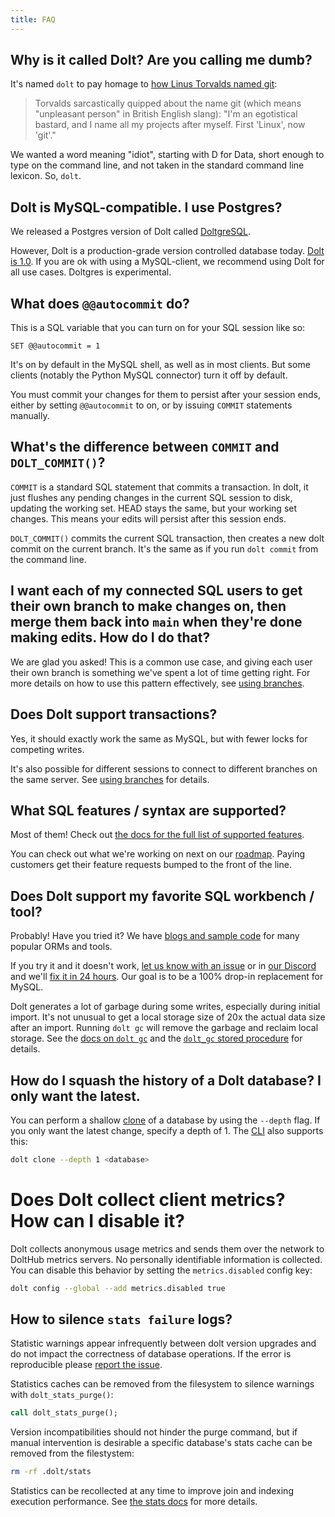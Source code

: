 ```yaml
---
title: FAQ
---
```


## Why is it called Dolt? Are you calling me dumb?

It's named `dolt` to pay homage to [how Linus Torvalds named
git](https://en.wikipedia.org/wiki/Git#Naming):

> Torvalds sarcastically quipped about the name git (which means
> "unpleasant person" in British English slang): "I'm an egotistical
> bastard, and I name all my projects after myself. First 'Linux',
> now 'git'."

We wanted a word meaning "idiot", starting with D for Data,
short enough to type on the command line, and
not taken in the standard command line lexicon. So,
`dolt`.

## Dolt is MySQL-compatible. I use Postgres?

We released a Postgres version of Dolt called [DoltgreSQL](https://github.com/dolthub/doltgresql). 

However, Dolt is a production-grade version controlled database today. 
[Dolt is 1.0](https://www.dolthub.com/blog/2023-05-05-dolt-1-dot-0/). 
If you are ok with using a MySQL-client, we recommend using Dolt for 
all use cases. Doltgres is experimental.

## What does `@@autocommit` do?

This is a SQL variable that you can turn on for your SQL session like so:

`SET @@autocommit = 1`

It's on by default in the MySQL shell, as well as in most clients. But
some clients (notably the Python MySQL connector) turn it off by
default.

You must commit your changes for them to persist after your session
ends, either by setting `@@autocommit` to on, or by issuing `COMMIT`
statements manually.

## What's the difference between `COMMIT` and `DOLT_COMMIT()`?

`COMMIT` is a standard SQL statement that commits a transaction. In
dolt, it just flushes any pending changes in the current SQL session
to disk, updating the working set. HEAD stays the same, but your
working set changes. This means your edits will persist after this
session ends.

`DOLT_COMMIT()` commits the current SQL transaction, then creates a
new dolt commit on the current branch. It's the same as if you run
`dolt commit` from the command line.

## I want each of my connected SQL users to get their own branch to make changes on, then merge them back into `main` when they're done making edits. How do I do that?

We are glad you asked! This is a common use case, and giving each user
their own branch is something we've spent a lot of time getting
right. For more details on how to use this pattern effectively, see
[using branches](../reference/sql/version-control/branches.md).

## Does Dolt support transactions?

Yes, it should exactly work the same as MySQL, but with fewer locks
for competing writes.

It's also possible for different sessions to connect to different
branches on the same server. See [using
branches](../reference/sql/version-control/branches.md) for details.

## What SQL features / syntax are supported?

Most of them! Check out [the docs for the full list of supported
features](../reference/sql/sql-support/supported-statements.md).

You can check out what we're working on next on our
[roadmap](./roadmap.md). Paying customers get their feature requests
bumped to the front of the line.

## Does Dolt support my favorite SQL workbench / tool?

Probably! Have you tried it? We have [blogs and sample code](../guides/dolt-tested-apps.md)
for many popular ORMs and tools.

If you try it and it doesn't work, [let
us know with an issue](https://github.com/dolthub/dolt/issues) or in
[our Discord](https://discord.gg/s8uVgc3) and we'll [fix it in 24 hours](https://www.dolthub.com/blog/2024-05-15-24-hour-bug-fixes/). 
Our goal is to be a 100% drop-in replacement for MySQL.

Dolt generates a lot of garbage during some writes, especially during initial import. It's not
unusual to get a local storage size of 20x the actual data size after an import. Running `dolt gc`
will remove the garbage and reclaim local storage. See the [docs on `dolt
gc`](../reference/cli/cli.md#dolt-gc) and the [`dolt_gc` stored
procedure](../reference/sql/version-control/dolt-sql-procedures.md#dolt_gc) for details.

## How do I squash the history of a Dolt database? I only want the latest.

You can perform a shallow [clone](https://docs.dolthub.com/sql-reference/version-control/dolt-sql-procedures#dolt_clone) of a database by using the `--depth` flag. If you only want
the latest change, specify a depth of 1. The [CLI](https://docs.dolthub.com/sql-reference/version-control/dolt-sql-procedures#dolt_clone) also supports this:

```bash
dolt clone --depth 1 <database>
```

# Does Dolt collect client metrics? How can I disable it?

Dolt collects anonymous usage metrics and sends them over the network to DoltHub metrics servers. No
personally identifiable information is collected. You can disable this behavior by setting the
`metrics.disabled` config key:

```bash
dolt config --global --add metrics.disabled true
```

## How to silence `stats failure` logs?

Statistic warnings appear infrequently between dolt version upgrades
and do not impact the correctness of database operations.
If the error is reproducible please [report the
issue](https://github.com/dolthub/dolt/issues/new).

Statistics caches can be removed from the filesystem to silence warnings
with `dolt_stats_purge()`:

```sql
call dolt_stats_purge();
```

Version incompatibilities should not hinder the purge command, but if
manual intervention is desirable a specific database's
stats cache can be removed from the filestystem:

```bash
rm -rf .dolt/stats
```

Statistics can be recollected at any time to improve join and indexing
execution performance. See
[the stats docs](../reference/sql/sql-support/miscellaneous#stats-controller-functions)
for more details.
